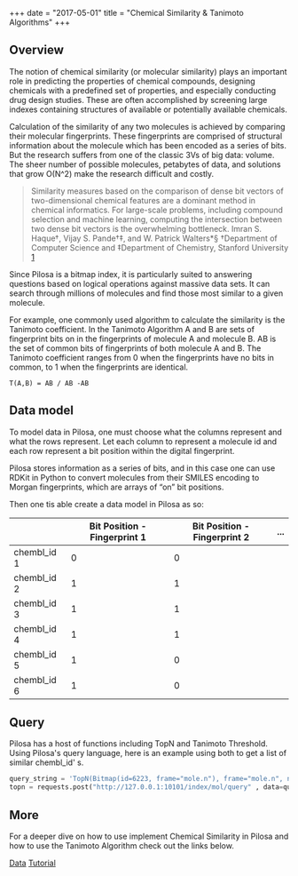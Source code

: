 +++
date = "2017-05-01"
title = "Chemical Similarity & Tanimoto Algorithms"
+++

## Overview

The notion of chemical similarity (or molecular similarity) plays an important role in predicting the properties of chemical compounds, designing chemicals with a predefined set of properties, and especially conducting drug design studies. These are often accomplished by screening large indexes containing structures of available or potentially available chemicals.

Calculation of the similarity of any two molecules is achieved by comparing their molecular fingerprints. These fingerprints are comprised of structural information about the molecule which has been encoded as a series of bits.  But the research suffers from one of the classic 3Vs of big data: volume. The sheer number of possible molecules, petabytes of data, and solutions that grow O(N^2) make the research difficult and costly. 


>Similarity measures based on the comparison of dense bit vectors of two-dimensional chemical features are a dominant method in chemical informatics. For large-scale problems, including compound selection and machine learning, computing the intersection between two dense bit vectors is the overwhelming bottleneck. Imran S. Haque†, Vijay S. Pande†‡, and W. Patrick Walters*§
†Department of Computer Science and ‡Department of Chemistry, Stanford University [1](https://www.ncbi.nlm.nih.gov/pubmed/21854053)


Since Pilosa is a bitmap index, it is particularly suited to answering questions based on logical operations against massive data sets.  It can search through millions of molecules and find those most similar to a given molecule. 

For example, one commonly used algorithm to calculate the similarity is the Tanimoto coefficient. In the Tanimoto Algorithm A and B are sets of fingerprint bits on in the fingerprints of molecule A and molecule B. AB is the set of common bits of fingerprints of both molecule A and B. The Tanimoto coefficient ranges from 0 when the fingerprints have no bits in common, to 1 when the fingerprints are identical.

```
T(A,B) = AB / AB -AB
```

## Data model

To model data in Pilosa, one must choose what the columns represent and what the rows represent. Let each column to represent a molecule id and each row represent a bit position within the digital fingerprint. 
 
Pilosa stores information as a series of bits, and in this case one can use RDKit in Python to convert molecules from their SMILES encoding to Morgan fingerprints, which are arrays of “on” bit positions. 

Then one tis able create a data model in Pilosa as so:

|             |   Bit Position - Fingerprint 1 |  Bit Position - Fingerprint 2 | ... |
|------------------|---------|------|--------------------------|
| chembl_id 1 |  0 | 0 | |
| chembl_id 2 |  1 | 1 | |
| chembl_id 3 |  1 | 1 | |
| chembl_id 4 |  1 | 1 | |
| chembl_id 5 |  1 | 0 | |
| chembl_id 6 |  1 | 0 | |

## Query

Pilosa has a host of functions including TopN and Tanimoto Threshold. Using Pilosa's query language, here is an example using both to get a list of similar chembl_id' s.

    
```python
query_string = 'TopN(Bitmap(id=6223, frame="mole.n"), frame="mole.n", n=2000000, tanimotoThreshold=70)'
topn = requests.post("http://127.0.0.1:10101/index/mol/query" , data=query_string)
```

## More

For a deeper dive on how to use implement Chemical Similarity in Pilosa and how to use the Tanimoto Algorithm check out the links below. 

[Data](https://www.ebi.ac.uk/chembl/downloads)
[Tutorial](https://www.pilosa.com/docs/tutorials/#chemical-similarity-search)
